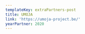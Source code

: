 ```yaml
---
templateKey: extraPartners-post
title: UMOJA
link: 'https://umoja-project.be/'
yearPartner: 2020
---
```

